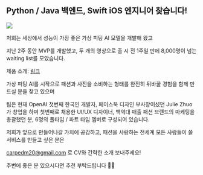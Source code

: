## Python / Java 백엔드, Swift iOS 엔지니어 찾습니다!

![](https://carpedm30.notion.site/image/https%3A%2F%2Fprod-files-secure.s3.us-west-2.amazonaws.com%2Fdb2f0ab2-59c6-4eb1-ba0f-e873fbe781f7%2F525406fc-505a-46da-a3c9-03acd788e765%2FScreenshot_2024-12-31_at_2.19.59_PM.png?table=block&id=16d60168-8297-801e-8924-ed246c5e7d81&spaceId=db2f0ab2-59c6-4eb1-ba0f-e873fbe781f7&width=2000&userId=&cache=v2)

저희는 세상에서 성능이 가장 좋은 가상 피팅 AI 모델을 개발해 왔고

지난 2주 동안 MVP를 개발했고, 두 개의 영상으로 출 시 전 1주일 만에 8,000명이 넘는 waiting list를 모았습니다.

제품 소개: [링크](http://carpedm30.notion.site)

가상 피팅 AI를 시작으로  패션과 사진을 소비하는 형태를 완전히 뒤바꿀 경험을 함께 만드실 분을 찾고 있으며

팀은 현재 OpenAI 첫번째 한국인 개발자, 페이스북 디자인 부사장이셨던 Julie Zhuo가 창업을 하며 첫번째로 채용한 UI/UX 디자이너, 백억대 매출 패션 브랜드의 마케팅을 총괄했던 분, 6명의 풀타임 / 파트 타임 멤버로 구성되어 있습니다.

저희가 앞으로 만들어나갈 가치에 공감하고, 패션을 사랑하는 전세계 모든 사람들이 쓸 서비스를 만들고 싶은 분은

carpedm20@gmail.com 로 CV와 간략한 소개 보내주세요!

주변에 좋은 분 있으시다면 추천 부탁드립니다 🙏🫶
